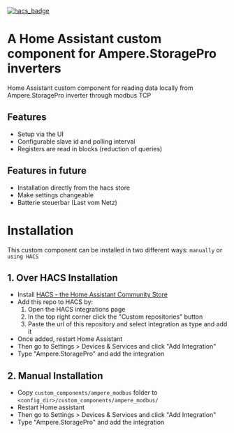 [![hacs_badge](https://img.shields.io/badge/HACS-Default-orange.svg)](https://github.com/custom-components/hacs)

# A Home Assistant custom component for Ampere.StoragePro inverters
Home Assistant custom component for reading data locally from Ampere.StoragePro inverter through modbus TCP 

## Features

- Setup via the UI
- Configurable slave id and polling interval
- Registers are read in blocks (reduction of queries)

## Features in future

- Installation directly from the hacs store
- Make settings changeable
- Batterie steuerbar (Last vom Netz)

# Installation

This custom component can be installed in two different ways: `manually` or `using HACS`

## 1. Over HACS Installation

- Install [HACS - the Home Assistant Community Store](https://hacs.xyz/docs/setup/download/)
- Add this repo to HACS by:
  1. Open the HACS integrations page
  2. In the top right corner click the "Custom repositories" button
  3. Paste the url of this repository and select integration as type and add it
- Once added, restart Home Assistant
- Then go to Settings > Devices &amp; Services and click "Add Integration"
- Type "Ampere.StoragePro" and add the integration

## 2. Manual Installation

- Copy `custom_components/ampere_modbus` folder to `<config_dir>/custom_components/ampere_modbus/`
- Restart Home assistant
- Then go to Settings > Devices &amp; Services and click "Add Integration"
- Type "Ampere.StoragePro" and add the integration
